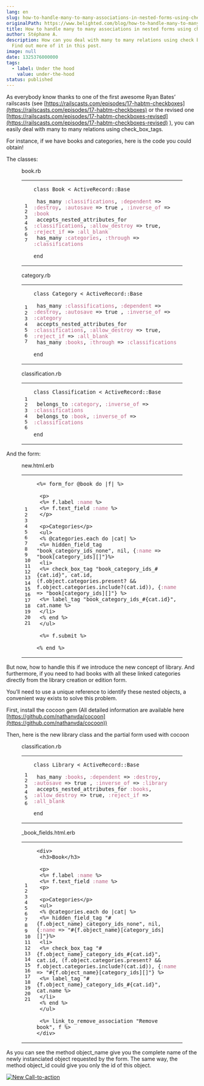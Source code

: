 ```yaml
---
lang: en
slug: how-to-handle-many-to-many-associations-in-nested-forms-using-checkboxes
originalPath: https://www.belighted.com/blog/how-to-handle-many-to-many-associations-in-nested-forms-using-checkboxes
title: How to handle many to many associations in nested forms using checkboxes !
author: Stéphane A.
description: How can you deal with many to many relations using check boxes.?
  Find out more of it in this post.
image: null
date: 1325376000000
tags:
  - label: Under the hood
    value: under-the-hood
status: published
---
```

As everybody know thanks to one of the first awesome Ryan Bates’ railscasts (see [https://railscasts.com/episodes/17-habtm-checkboxes](https://railscasts.com/episodes/17-habtm-checkboxes) or the revised one [https://railscasts.com/episodes/17-habtm-checkboxes-revised](https://railscasts.com/episodes/17-habtm-checkboxes-revised) ), you can easily deal with many to many relations using check\_box\_tags.

For instance, if we have books and categories, here is the code you could obtain!

The classes:

<figure class="code"><figcaption><span>book.rb</span></figcaption><div class="highlight"><table><tbody><tr><td class="gutter"><pre class="line-numbers"><span class="line-number">1</span>
<span class="line-number">2</span>
<span class="line-number">3</span>
<span class="line-number">4</span>
<span class="line-number">5</span>
<span class="line-number">6</span>
<span class="line-number">7</span>
</pre></td><td class="code"><pre><code class="ruby"><span class="line"><span class="k"><span class="class"><span class="keyword">class</span></span></span><span class="class"> <span class="nc"><span class="title">Book</span></span> <span class="o"><span class="inheritance">&lt;</span></span><span class="inheritance"> <span class="no"><span class="parent">ActiveRecord</span></span><span class="parent"><span class="o">::</span><span class="no">Base</span></span><span class="no"></span></span><span class="no"></span></span><span class="no"></span>
</span><span class="line">
</span><span class="line"> <span class="n">has_many</span> <span class="ss"><span class="symbol">:classifications</span></span><span class="p">,</span> <span class="ss"><span class="symbol">:dependent</span></span> <span class="o">=&gt;</span> <span class="ss"><span class="symbol">:destroy</span></span><span class="p">,</span> <span class="ss"><span class="symbol">:autosave</span></span> <span class="o">=&gt;</span> <span class="kp"><span class="keyword">true</span></span> <span class="p">,</span> <span class="ss"><span class="symbol">:inverse_of</span></span> <span class="o">=&gt;</span> <span class="ss"><span class="symbol">:book</span></span>
</span><span class="line"> <span class="n">accepts_nested_attributes_for</span> <span class="ss"><span class="symbol">:classifications</span></span><span class="p">,</span> <span class="ss"><span class="symbol">:allow_destroy</span></span> <span class="o">=&gt;</span> <span class="kp"><span class="keyword">true</span></span><span class="p">,</span> <span class="ss"><span class="symbol">:reject_if</span></span> <span class="o">=&gt;</span> <span class="ss"><span class="symbol">:all_blank</span></span>
</span><span class="line"> <span class="n">has_many</span> <span class="ss"><span class="symbol">:categories</span></span><span class="p">,</span> <span class="ss"><span class="symbol">:through</span></span> <span class="o">=&gt;</span> <span class="ss"><span class="symbol">:classifications</span></span>
</span><span class="line">
</span><span class="line"><span class="k"><span class="keyword">end</span></span>
</span></code></pre></td></tr></tbody></table></div></figure>

<figure class="code"><figcaption><span>category.rb</span></figcaption><div class="highlight"><table><tbody><tr><td class="gutter"><pre class="line-numbers"><span class="line-number">1</span>
<span class="line-number">2</span>
<span class="line-number">3</span>
<span class="line-number">4</span>
<span class="line-number">5</span>
<span class="line-number">6</span>
<span class="line-number">7</span>
</pre></td><td class="code"><pre><code class="ruby"><span class="line"><span class="k"><span class="class"><span class="keyword">class</span></span></span><span class="class"> <span class="nc"><span class="title">Category</span></span> <span class="o"><span class="inheritance">&lt;</span></span><span class="inheritance"> <span class="no"><span class="parent">ActiveRecord</span></span><span class="parent"><span class="o">::</span><span class="no">Base</span></span><span class="no"></span></span><span class="no"></span></span><span class="no"></span>
</span><span class="line">
</span><span class="line"> <span class="n">has_many</span> <span class="ss"><span class="symbol">:classifications</span></span><span class="p">,</span> <span class="ss"><span class="symbol">:dependent</span></span> <span class="o">=&gt;</span> <span class="ss"><span class="symbol">:destroy</span></span><span class="p">,</span> <span class="ss"><span class="symbol">:autosave</span></span> <span class="o">=&gt;</span> <span class="kp"><span class="keyword">true</span></span> <span class="p">,</span> <span class="ss"><span class="symbol">:inverse_of</span></span> <span class="o">=&gt;</span> <span class="ss"><span class="symbol">:category</span></span>
</span><span class="line"> <span class="n">accepts_nested_attributes_for</span> <span class="ss"><span class="symbol">:classifications</span></span><span class="p">,</span> <span class="ss"><span class="symbol">:allow_destroy</span></span> <span class="o">=&gt;</span> <span class="kp"><span class="keyword">true</span></span><span class="p">,</span> <span class="ss"><span class="symbol">:reject_if</span></span> <span class="o">=&gt;</span> <span class="ss"><span class="symbol">:all_blank</span></span>
</span><span class="line"> <span class="n">has_many</span> <span class="ss"><span class="symbol">:books</span></span><span class="p">,</span> <span class="ss"><span class="symbol">:through</span></span> <span class="o">=&gt;</span> <span class="ss"><span class="symbol">:classifications</span></span>
</span><span class="line">
</span><span class="line"><span class="k"><span class="keyword">end</span></span>
</span></code></pre></td></tr></tbody></table></div></figure>

<figure class="code"><figcaption><span>classification.rb</span></figcaption><div class="highlight"><table><tbody><tr><td class="gutter"><pre class="line-numbers"><span class="line-number">1</span>
<span class="line-number">2</span>
<span class="line-number">3</span>
<span class="line-number">4</span>
<span class="line-number">5</span>
<span class="line-number">6</span>
</pre></td><td class="code"><pre><code class="ruby"><span class="line"><span class="k"><span class="class"><span class="keyword">class</span></span></span><span class="class"> <span class="nc"><span class="title">Classification</span></span> <span class="o"><span class="inheritance">&lt;</span></span><span class="inheritance"> <span class="no"><span class="parent">ActiveRecord</span></span><span class="parent"><span class="o">::</span><span class="no">Base</span></span><span class="no"></span></span><span class="no"></span></span><span class="no"></span>
</span><span class="line">
</span><span class="line"> <span class="n">belongs_to</span> <span class="ss"><span class="symbol">:category</span></span><span class="p">,</span> <span class="ss"><span class="symbol">:inverse_of</span></span> <span class="o">=&gt;</span> <span class="ss"><span class="symbol">:classifications</span></span>
</span><span class="line"> <span class="n">belongs_to</span> <span class="ss"><span class="symbol">:book</span></span><span class="p">,</span> <span class="ss"><span class="symbol">:inverse_of</span></span> <span class="o">=&gt;</span> <span class="ss"><span class="symbol">:classifications</span></span>
</span><span class="line">
</span><span class="line"><span class="k"><span class="keyword">end</span></span>
</span></code></pre></td></tr></tbody></table></div></figure>

And the form:

<figure class="code"><figcaption><span>new.html.erb</span></figcaption><div class="highlight"><table><tbody><tr><td class="gutter"><pre class="line-numbers"><span class="line-number">1</span>
<span class="line-number">2</span>
<span class="line-number">3</span>
<span class="line-number">4</span>
<span class="line-number">5</span>
<span class="line-number">6</span>
<span class="line-number">7</span>
<span class="line-number">8</span>
<span class="line-number">9</span>
<span class="line-number">10</span>
<span class="line-number">11</span>
<span class="line-number">12</span>
<span class="line-number">13</span>
<span class="line-number">14</span>
<span class="line-number">15</span>
<span class="line-number">16</span>
<span class="line-number">17</span>
<span class="line-number">18</span>
<span class="line-number">19</span>
<span class="line-number">20</span>
<span class="line-number">21</span>
</pre></td><td class="code"><pre><code class="erb undefined"><span class="line"><span class="cp">&lt;%=</span> <span class="n">form_for</span> <span class="vi">@book</span> <span class="k">do</span> <span class="o">|</span><span class="n">f</span><span class="o">|</span> <span class="cp">%&gt;</span><span class="x"></span>
</span><span class="line">
</span><span class="line"><span class="x"> &lt;p&gt;</span>
</span><span class="line"><span class="x"> </span><span class="cp">&lt;%=</span> <span class="n">f</span><span class="o">.</span><span class="n">label</span> <span class="ss">:name</span> <span class="cp">%&gt;</span><span class="x"></span>
</span><span class="line"><span class="x"> </span><span class="cp">&lt;%=</span> <span class="n">f</span><span class="o">.</span><span class="n">text_field</span> <span class="ss">:name</span> <span class="cp">%&gt;</span><span class="x"></span>
</span><span class="line"><span class="x"> &lt;/p&gt;</span>
</span><span class="line">
</span><span class="line"><span class="x"> &lt;p&gt;Categories&lt;/p&gt;</span>
</span><span class="line"><span class="x"> &lt;ul&gt;</span>
</span><span class="line"><span class="x"> </span><span class="cp">&lt;%</span> <span class="vi">@categories</span><span class="o">.</span><span class="n">each</span> <span class="k">do</span> <span class="o">|</span><span class="n">cat</span><span class="o">|</span> <span class="cp">%&gt;</span><span class="x"></span>
</span><span class="line"><span class="x"> </span><span class="cp">&lt;%=</span> <span class="n">hidden_field_tag</span> <span class="s2">"book_category_ids_none"</span><span class="p">,</span> <span class="kp">nil</span><span class="p">,</span> <span class="p">{</span><span class="ss">:name</span> <span class="o">=&gt;</span> <span class="s2">"book[category_ids][]"</span><span class="p">}</span><span class="cp">%&gt;</span><span class="x"></span>
</span><span class="line"><span class="x"> &lt;li&gt;</span>
</span><span class="line"><span class="x"> </span><span class="cp">&lt;%=</span> <span class="n">check_box_tag</span> <span class="s2">"book_category_ids_</span><span class="si">#{</span><span class="n">cat</span><span class="o">.</span><span class="n">id</span><span class="si">}</span><span class="s2">"</span><span class="p">,</span> <span class="n">cat</span><span class="o">.</span><span class="n">id</span><span class="p">,</span> <span class="p">(</span><span class="n">f</span><span class="o">.</span><span class="n">object</span><span class="o">.</span><span class="n">categories</span><span class="o">.</span><span class="n">present?</span> <span class="o">&amp;&amp;</span> <span class="n">f</span><span class="o">.</span><span class="n">object</span><span class="o">.</span><span class="n">categories</span><span class="o">.</span><span class="n">include?</span><span class="p">(</span><span class="n">cat</span><span class="o">.</span><span class="n">id</span><span class="p">)),</span> <span class="p">{</span><span class="ss">:name</span> <span class="o">=&gt;</span> <span class="s2">"book[category_ids][]"</span><span class="p">}</span> <span class="cp">%&gt;</span><span class="x"></span>
</span><span class="line"><span class="x"> </span><span class="cp">&lt;%=</span> <span class="n">label_tag</span> <span class="s2">"book_category_ids_</span><span class="si">#{</span><span class="n">cat</span><span class="o">.</span><span class="n">id</span><span class="si">}</span><span class="s2">"</span><span class="p">,</span> <span class="n">cat</span><span class="o">.</span><span class="n">name</span> <span class="cp">%&gt;</span><span class="x"></span>
</span><span class="line"><span class="x"> &lt;/li&gt;</span>
</span><span class="line"><span class="x"> </span><span class="cp">&lt;%</span> <span class="k">end</span> <span class="cp">%&gt;</span><span class="x"></span>
</span><span class="line"><span class="x"> &lt;/ul&gt;</span>
</span><span class="line">
</span><span class="line"><span class="x"> </span><span class="cp">&lt;%=</span> <span class="n">f</span><span class="o">.</span><span class="n">submit</span> <span class="cp">%&gt;</span><span class="x"></span>
</span><span class="line">
</span><span class="line"><span class="cp">&lt;%</span> <span class="k">end</span> <span class="cp">%&gt;</span><span class="x"></span>
</span></code></pre></td></tr></tbody></table></div></figure>

But now, how to handle this if we introduce the new concept of library. And furthermore, if you need to had books with all these linked categories directly from the library creation or edition form.

You’ll need to use a unique reference to identify these nested objects, a convenient way exists to solve this problem.

First, install the cocoon gem (All detailed information are available here [https://github.com/nathanvda/cocoon](https://github.com/nathanvda/cocoon))

Then, here is the new library class and the partial form used with cocoon

<figure class="code"><figcaption><span>classification.rb</span></figcaption><div class="highlight"><table><tbody><tr><td class="gutter"><pre class="line-numbers"><span class="line-number">1</span>
<span class="line-number">2</span>
<span class="line-number">3</span>
<span class="line-number">4</span>
<span class="line-number">5</span>
<span class="line-number">6</span>
</pre></td><td class="code"><pre><code class="ruby"><span class="line"><span class="k"><span class="class"><span class="keyword">class</span></span></span><span class="class"> <span class="nc"><span class="title">Library</span></span> <span class="o"><span class="inheritance">&lt;</span></span><span class="inheritance"> <span class="no"><span class="parent">ActiveRecord</span></span><span class="parent"><span class="o">::</span><span class="no">Base</span></span><span class="no"></span></span><span class="no"></span></span><span class="no"></span>
</span><span class="line">
</span><span class="line"> <span class="n">has_many</span> <span class="ss"><span class="symbol">:books</span></span><span class="p">,</span> <span class="ss"><span class="symbol">:dependent</span></span> <span class="o">=&gt;</span> <span class="ss"><span class="symbol">:destroy</span></span><span class="p">,</span> <span class="ss"><span class="symbol">:autosave</span></span> <span class="o">=&gt;</span> <span class="kp"><span class="keyword">true</span></span> <span class="p">,</span> <span class="ss"><span class="symbol">:inverse_of</span></span> <span class="o">=&gt;</span> <span class="ss"><span class="symbol">:library</span></span>
</span><span class="line"> <span class="n">accepts_nested_attributes_for</span> <span class="ss"><span class="symbol">:books</span></span><span class="p">,</span> <span class="ss"><span class="symbol">:allow_destroy</span></span> <span class="o">=&gt;</span> <span class="kp"><span class="keyword">true</span></span><span class="p">,</span> <span class="ss"><span class="symbol">:reject_if</span></span> <span class="o">=&gt;</span> <span class="ss"><span class="symbol">:all_blank</span></span>
</span><span class="line">
</span><span class="line"><span class="k"><span class="keyword">end</span></span>
</span></code></pre></td></tr></tbody></table></div></figure>

<figure class="code"><figcaption><span>_book_fields.html.erb</span></figcaption><div class="highlight"><table><tbody><tr><td class="gutter"><pre class="line-numbers"><span class="line-number">1</span>
<span class="line-number">2</span>
<span class="line-number">3</span>
<span class="line-number">4</span>
<span class="line-number">5</span>
<span class="line-number">6</span>
<span class="line-number">7</span>
<span class="line-number">8</span>
<span class="line-number">9</span>
<span class="line-number">10</span>
<span class="line-number">11</span>
<span class="line-number">12</span>
<span class="line-number">13</span>
<span class="line-number">14</span>
<span class="line-number">15</span>
<span class="line-number">16</span>
<span class="line-number">17</span>
<span class="line-number">18</span>
<span class="line-number">19</span>
<span class="line-number">20</span>
<span class="line-number">21</span>
</pre></td><td class="code"><pre><code class="erb undefined"><span class="line"><span class="x">&lt;div&gt;</span>
</span><span class="line"><span class="x"> &lt;h3&gt;Book&lt;/h3&gt;</span>
</span><span class="line">
</span><span class="line"><span class="x"> &lt;p&gt;</span>
</span><span class="line"><span class="x"> </span><span class="cp">&lt;%=</span> <span class="n">f</span><span class="o">.</span><span class="n">label</span> <span class="ss">:name</span> <span class="cp">%&gt;</span><span class="x"></span>
</span><span class="line"><span class="x"> </span><span class="cp">&lt;%=</span> <span class="n">f</span><span class="o">.</span><span class="n">text_field</span> <span class="ss">:name</span> <span class="cp">%&gt;</span><span class="x"></span>
</span><span class="line"><span class="x"> &lt;p&gt;</span>
</span><span class="line">
</span><span class="line"><span class="x"> &lt;p&gt;Categories&lt;/p&gt;</span>
</span><span class="line"><span class="x"> &lt;ul&gt;</span>
</span><span class="line"><span class="x"> </span><span class="cp">&lt;%</span> <span class="vi">@categories</span><span class="o">.</span><span class="n">each</span> <span class="k">do</span> <span class="o">|</span><span class="n">cat</span><span class="o">|</span> <span class="cp">%&gt;</span><span class="x"></span>
</span><span class="line"><span class="x"> </span><span class="cp">&lt;%=</span> <span class="n">hidden_field_tag</span> <span class="s2">"</span><span class="si">#{</span><span class="n">f</span><span class="o">.</span><span class="n">object_name</span><span class="si">}</span><span class="s2">_category_ids_none"</span><span class="p">,</span> <span class="kp">nil</span><span class="p">,</span> <span class="p">{</span><span class="ss">:name</span> <span class="o">=&gt;</span> <span class="s2">"</span><span class="si">#{</span><span class="n">f</span><span class="o">.</span><span class="n">object_name</span><span class="si">}</span><span class="s2">[category_ids][]"</span><span class="p">}</span><span class="cp">%&gt;</span><span class="x"></span>
</span><span class="line"><span class="x"> &lt;li&gt;</span>
</span><span class="line"><span class="x"> </span><span class="cp">&lt;%=</span> <span class="n">check_box_tag</span> <span class="s2">"</span><span class="si">#{</span><span class="n">f</span><span class="o">.</span><span class="n">object_name</span><span class="si">}</span><span class="s2">_category_ids_</span><span class="si">#{</span><span class="n">cat</span><span class="o">.</span><span class="n">id</span><span class="si">}</span><span class="s2">"</span><span class="p">,</span> <span class="n">cat</span><span class="o">.</span><span class="n">id</span><span class="p">,</span> <span class="p">(</span><span class="n">f</span><span class="o">.</span><span class="n">object</span><span class="o">.</span><span class="n">categories</span><span class="o">.</span><span class="n">present?</span> <span class="o">&amp;&amp;</span> <span class="n">f</span><span class="o">.</span><span class="n">object</span><span class="o">.</span><span class="n">categories</span><span class="o">.</span><span class="n">include?</span><span class="p">(</span><span class="n">cat</span><span class="o">.</span><span class="n">id</span><span class="p">)),</span> <span class="p">{</span><span class="ss">:name</span> <span class="o">=&gt;</span> <span class="s2">"</span><span class="si">#{</span><span class="n">f</span><span class="o">.</span><span class="n">object_name</span><span class="si">}</span><span class="s2">[category_ids][]"</span><span class="p">}</span> <span class="cp">%&gt;</span><span class="x"></span>
</span><span class="line"><span class="x"> </span><span class="cp">&lt;%=</span> <span class="n">label_tag</span> <span class="s2">"</span><span class="si">#{</span><span class="n">f</span><span class="o">.</span><span class="n">object_name</span><span class="si">}</span><span class="s2">_category_ids_</span><span class="si">#{</span><span class="n">cat</span><span class="o">.</span><span class="n">id</span><span class="si">}</span><span class="s2">"</span><span class="p">,</span> <span class="n">cat</span><span class="o">.</span><span class="n">name</span> <span class="cp">%&gt;</span><span class="x"></span>
</span><span class="line"><span class="x"> &lt;/li&gt;</span>
</span><span class="line"><span class="x"> </span><span class="cp">&lt;%</span> <span class="k">end</span> <span class="cp">%&gt;</span><span class="x"></span>
</span><span class="line"><span class="x"> &lt;/ul&gt;</span>
</span><span class="line">
</span><span class="line"><span class="x"> </span><span class="cp">&lt;%=</span> <span class="n">link_to_remove_association</span> <span class="s2">"Remove book"</span><span class="p">,</span> <span class="n">f</span> <span class="cp">%&gt;</span><span class="x"></span>
</span><span class="line"><span class="x">&lt;/div&gt;</span>
</span></code></pre></td></tr></tbody></table></div></figure>

As you can see the method object\_name give you the complete name of the newly instanciated object requested by the form. The same way, the method object\_id could give you only the id of this object.  
  
[![New Call-to-action](/images/legacy-cta/UPTtKvQU_5rjKfQJ1Qjwk.png)](https://cta-redirect.hubspot.com/cta/redirect/1684659/fb3606cc-cc1b-47d0-ae85-2c9f69837fe2)